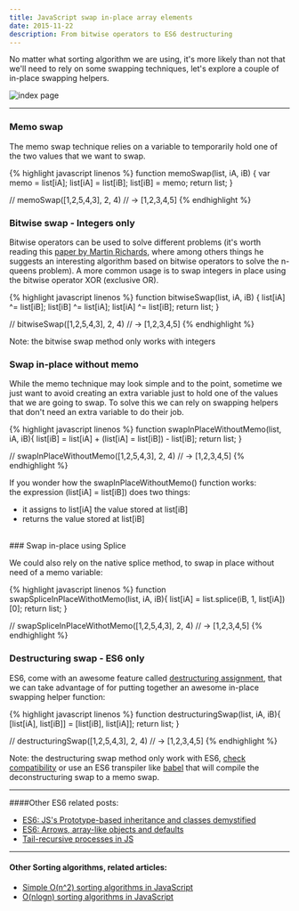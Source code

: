 ```yaml
---
title: JavaScript swap in-place array elements
date: 2015-11-22
description: From bitwise operators to ES6 destructuring
---
```


No matter what sorting algorithm we are using, it's more likely than not that we'll need to rely on some swapping techniques, let's explore a couple of in-place swapping helpers.

![index page](https://raw.githubusercontent.com/nickbalestra/nickbalestra.github.io/master/assets/images/swap-in-place.png)

* * *

### Memo swap

The memo swap technique relies on a variable to temporarily hold one of the two values that we want to swap.

{% highlight javascript linenos %}
function memoSwap(list, iA, iB) {
  var memo = list[iA];
  list[iA] = list[iB];
  list[iB] = memo;
  return list; 
}

// memoSwap([1,2,5,4,3], 2, 4)
// -> [1,2,3,4,5]
{% endhighlight %}

### Bitwise swap - Integers only

Bitwise operators can be used to solve different problems (it's worth reading this [paper by Martin Richards](http://citeseerx.ist.psu.edu/viewdoc/download?doi=10.1.1.51.7113&rep=rep1&type=pdf), where among others things he suggests an interesting algorithm based on bitwise operators to solve the n-queens problem). A more common usage is to swap integers in place using the bitwise operator XOR (exclusive OR). 

{% highlight javascript linenos %}
function bitwiseSwap(list, iA, iB) {
  list[iA] ^= list[iB];
  list[iB] ^= list[iA];
  list[iA] ^= list[iB];
  return list; 
}

// bitwiseSwap([1,2,5,4,3], 2, 4)
// -> [1,2,3,4,5]
{% endhighlight %}

Note: the bitwise swap method only works with integers

### Swap in-place without memo

While the memo technique may look simple and to the point, sometime we just want to avoid creating an extra variable just to hold one of the values that we are going to swap. To solve this we can rely on swapping helpers that don't need an extra variable to do their job.

{% highlight javascript linenos %}
function swapInPlaceWithoutMemo(list, iA, iB){
  list[iB] = list[iA] + (list[iA] = list[iB]) - list[iB];
  return list;
}

// swapInPlaceWithoutMemo([1,2,5,4,3], 2, 4)
// -> [1,2,3,4,5]
{% endhighlight %}

If you wonder how the swapInPlaceWithoutMemo() function works: 
<br />the expression (list[iA] = list[iB]) does two things:

- it assigns to list[iA] the value stored at list[iB]
- returns the value stored at list[iB]<br />

<br />
### Swap in-place using Splice

We could also rely on the native splice method, to swap in place without need of a memo variable:

{% highlight javascript linenos %}
function swapSpliceInPlaceWithotMemo(list, iA, iB){
  list[iA] = list.splice(iB, 1, list[iA])[0];
  return list;
}

// swapSpliceInPlaceWithotMemo([1,2,5,4,3], 2, 4)
// -> [1,2,3,4,5]
{% endhighlight %}


### Destructuring swap - ES6 only

ES6, come with an awesome feature called [destructuring assignment](https://developer.mozilla.org/en/docs/Web/JavaScript/Reference/Operators/Destructuring_assignment), that we can take advantage of for putting together an awesome in-place swapping helper function:

{% highlight javascript linenos %}
function destructuringSwap(list, iA, iB){
  [list[iA], list[iB]] = [list[iB], list[iA]];
  return list;
}

// destructuringSwap([1,2,5,4,3], 2, 4)
// -> [1,2,3,4,5]
{% endhighlight %}

Note: the destructuring swap method only work with ES6, [check compatibility](https://kangax.github.io/compat-table/es6/#test-destructuring) or use an ES6 transpiler like [babel](https://babeljs.io/) that will compile the deconstructuring swap to a memo swap.

* * *

####Other ES6 related posts:

- [ES6: JS's Prototype-based inheritance and classes demystified](http://nick.balestra.ch/2015/ES6-classes-and-prototype-based-inheritance/)
- [ES6: Arrows, array-like objects and defaults](http://nick.balestra.ch/2015/ES6-Arrows-Arrays-and-Defaults/)
- [Tail-recursive processes in JS](http://nick.balestra.ch/2015/recursion-workshop-part2/)

***

#### Other Sorting algorithms, related articles:

- [Simple O(n^2) sorting algorithms in JavaScript](http://nick.balestra.ch/2015/quadratic-time-sorting-algorithms)
- [O(nlogn) sorting algorithms in JavaScript](http://nick.balestra.ch/2015/logarithmic-time-sorting-algorithms)
